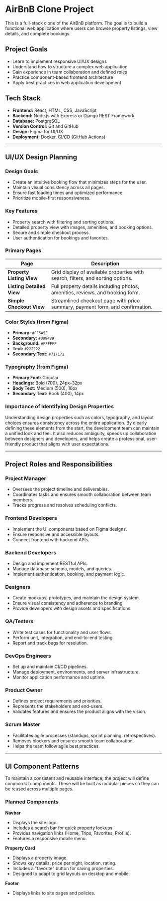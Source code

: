 # AirBnB Clone Project

This is a full-stack clone of the AirBnB platform. The goal is to build a functional web application where users can browse property listings, view details, and complete bookings.

## Project Goals
- Learn to implement responsive UI/UX designs
- Understand how to structure a complex web application
- Gain experience in team collaboration and defined roles
- Practice component-based frontend architecture
- Apply best practices in web application development

## Tech Stack
- **Frontend:** React, HTML, CSS, JavaScript
- **Backend:** Node.js with Express or Django REST Framework
- **Database:** PostgreSQL
- **Version Control:** Git and GitHub
- **Design:** Figma for UI/UX
- **Deployment:** Docker, CI/CD (GitHub Actions)

---

## UI/UX Design Planning

### Design Goals
- Create an intuitive booking flow that minimizes steps for the user.  
- Maintain visual consistency across all pages.  
- Ensure fast loading times and optimized performance.  
- Prioritize mobile-first responsiveness.  

### Key Features
- Property search with filtering and sorting options.  
- Detailed property view with images, amenities, and booking options.  
- Secure and simple checkout process.  
- User authentication for bookings and favorites.  

### Primary Pages

| Page                   | Description                                                                 |
|-------------------------|-----------------------------------------------------------------------------|
| **Property Listing View** | Grid display of available properties with search, filters, and sorting options. |
| **Listing Detailed View** | Full property details including photos, amenities, reviews, and booking form.   |
| **Simple Checkout View**  | Streamlined checkout page with price summary, payment form, and confirmation.  |

### Color Styles (from Figma)
- **Primary:** `#FF5A5F`  
- **Secondary:** `#008489`  
- **Background:** `#FFFFFF`  
- **Text:** `#222222`  
- **Secondary Text:** `#717171`  

### Typography (from Figma)
- **Primary Font:** Circular  
- **Headings:** Bold (700), 24px–32px  
- **Body Text:** Medium (500), 16px  
- **Secondary Text:** Book (400), 14px  

### Importance of Identifying Design Properties
Understanding design properties such as colors, typography, and layout choices ensures consistency across the entire application. By clearly defining these elements from the start, the development team can maintain a unified look and feel. It also reduces ambiguity, speeds up collaboration between designers and developers, and helps create a professional, user-friendly product that aligns with user expectations.

---

## Project Roles and Responsibilities

### Project Manager
- Oversees the project timeline and deliverables.  
- Coordinates tasks and ensures smooth collaboration between team members.  
- Tracks progress and resolves scheduling conflicts.  

### Frontend Developers
- Implement the UI components based on Figma designs.  
- Ensure responsive and accessible layouts.  
- Connect frontend with backend APIs.  

### Backend Developers
- Design and implement RESTful APIs.  
- Manage database schema, models, and queries.  
- Implement authentication, booking, and payment logic.  

### Designers
- Create mockups, prototypes, and maintain the design system.  
- Ensure visual consistency and adherence to branding.  
- Provide developers with design assets and specifications.  

### QA/Testers
- Write test cases for functionality and user flows.  
- Perform unit, integration, and end-to-end testing.  
- Report and track bugs for resolution.  

### DevOps Engineers
- Set up and maintain CI/CD pipelines.  
- Manage deployment, environments, and server infrastructure.  
- Monitor application performance and uptime.  

### Product Owner
- Defines project requirements and priorities.  
- Represents the stakeholders and end-users.  
- Validates features and ensures the product aligns with the vision.  

### Scrum Master
- Facilitates agile processes (standups, sprint planning, retrospectives).  
- Removes blockers and ensures smooth team collaboration.  
- Helps the team follow agile best practices.  

---

## UI Component Patterns

To maintain a consistent and reusable interface, the project will define common UI components. These will be built as modular pieces so they can be reused across multiple pages.

### Planned Components

**Navbar**
- Displays the site logo.  
- Includes a search bar for quick property lookups.  
- Provides navigation links (Home, Trips, Favorites, Profile).  
- Features a responsive mobile menu.  

**Property Card**
- Displays a property image.  
- Shows key details: price per night, location, rating.  
- Includes a "favorite" button for saving properties.  
- Designed to adapt to grid layouts on desktop and mobile.  

**Footer**
- Displays links to site pages and policies.  
